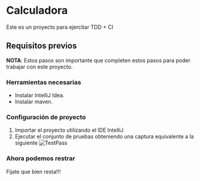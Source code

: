 # Calculadora

Este es un proyecto para ejercitar TDD + CI

## Requisitos previos

**NOTA**: Estos pasos son importante que completen estos pasos para poder trabajar con este proyecto. 

### Herramientas necesarias
- Instalar IntelliJ Idea.
- Instalar maven.

### Configuración de proyecto

1. Importar el proyecto utilizando el IDE IntelliJ
2. Ejecutar el conjunto de pruebas obteniendo una captura equivalente a la siguiente ![TestPass][TestPass]

### Ahora podemos restrar

Fijate que bien resta!!!

[TestPass]: captures/test_pass.png
